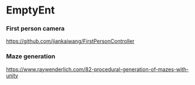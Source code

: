 # EmptyEnt

### First person camera 
https://github.com/jiankaiwang/FirstPersonController

### Maze generation
https://www.raywenderlich.com/82-procedural-generation-of-mazes-with-unity

